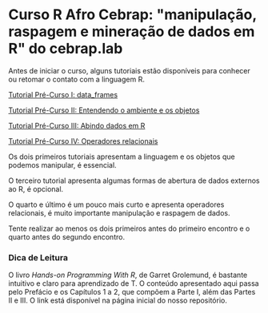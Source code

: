 # Curso R Afro Cebrap: "manipulação, raspagem e mineração de dados em R" do cebrap.lab

Antes de iniciar o curso, alguns tutoriais estão disponíveis para conhecer ou retomar o contato com a linguagem R.

[Tutorial Pré-Curso I: data_frames](https://github.com/thiagomeireles/cebrap_afro_2021/blob/main/tutoriais/pre-curso/Tutorial_1.md)

[Tutorial Pré-Curso II: Entendendo o ambiente e os objetos](https://github.com/thiagomeireles/cebrap_afro_2021/blob/main/tutoriais/pre-curso/Tutorial_2.md)

[Tutorial Pré-Curso III: Abindo dados em R](https://github.com/thiagomeireles/cebrap_afro_2021/blob/main/tutoriais/pre-curso/Tutorial_3.md)

[Tutorial Pré-Curso IV: Operadores relacionais](https://github.com/thiagomeireles/cebrap_afro_2021/blob/main/tutoriais/pre-curso/Tutorial_4.md)

Os dois primeiros tutoriais apresentam a linguagem e os objetos que podemos manipular, é essencial.

O terceiro tutorial apresenta algumas formas de abertura de dados externos ao R, é opcional.

O quarto e último é um pouco mais curto e apresenta operadores relacionais, é muito importante manipulação e raspagem de dados.

Tente realizar ao menos os dois primeiros antes do primeiro encontro e o quarto antes do segundo encontro.

### Dica de Leitura

O livro *Hands-on Programming With R*, de Garret Grolemund, é bastante intuitivo e claro para aprendizado de T. O conteúdo apresentado aqui passa pelo  Prefácio e os Capítulos 1 a 2, que compõem a Parte I, além das Partes II e III. O link está disponível na página inicial do nosso repositório.
